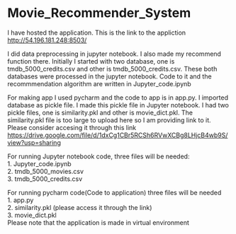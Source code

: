 # Movie_Recommender_System

I have hosted the application. This is the link to the appliction http://54.196.181.248:8503/ 

I did data preprocessing in jupyter notebook. I also made my recommend function there. Initially I started with two database,
one is tmdb_5000_credits.csv and other is tmdb_5000_credits.csv. These both databases were processed in the jupyter notebook. Code to it and the recommmendation algorithm are written in Jupyter_code.ipynb

For making app I used pycharm and the code to app is in app.py. I imported database as pickle file. I made this pickle file in Jupyter notebook. I had two pickle files,
one is similarity.pkl and other is movie_dict.pkl. The similarity.pkl file is too large to upload here so I am providing link to it. Please consider accesing it 
through this link https://drive.google.com/file/d/1dxCg1CBr5RCSh6RVwXCBg8LHjcB4wb9S/view?usp=sharing

For running Jupyter notebook code, three files will be needed: \
    1. Jupyter_code.ipynb \
    2. tmdb_5000_movies.csv \
    3. tmdb_5000_credits.csv 
    
For running pycharm code(Code to application) three files will be needed \
    1. app.py \
    2. similarity.pkl (please access it through the link) \
    3. movie_dict.pkl \
Please note that the application is made in virtual environment 


    
